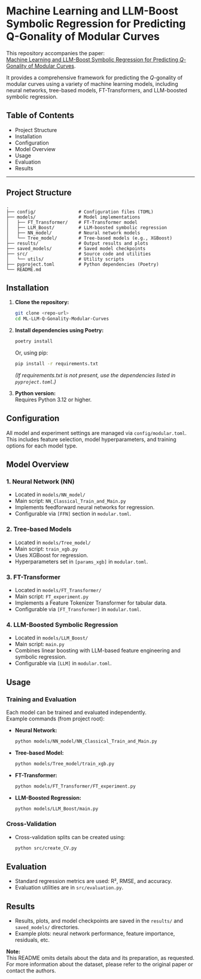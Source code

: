 # Machine Learning and LLM-Boost Symbolic Regression for Predicting Q-Gonality of Modular Curves

This repository accompanies the paper:  
[Machine Learning and LLM-Boost Symbolic Regression for Predicting $Q$-Gonality of Modular Curves](https://openreview.net/pdf?id=LDcFa3E5vJ).

It provides a comprehensive framework for predicting the $Q$-gonality of modular curves using a variety of machine learning models, including neural networks, tree-based models, FT-Transformers, and LLM-boosted symbolic regression.

## Table of Contents
- Project Structure
- Installation
- Configuration
- Model Overview
- Usage
- Evaluation
- Results


---

## Project Structure

```
.
├── config/                # Configuration files (TOML)
├── models/                # Model implementations
│   ├── FT_Transformer/    # FT-Transformer model
│   ├── LLM_Boost/         # LLM-boosted symbolic regression
│   ├── NN_model/          # Neural network models
│   └── Tree_model/        # Tree-based models (e.g., XGBoost)
├── results/               # Output results and plots
├── saved_models/          # Saved model checkpoints
├── src/                   # Source code and utilities
│   └── utils/             # Utility scripts
├── pyproject.toml         # Python dependencies (Poetry)
└── README.md
```

## Installation

1. **Clone the repository:**
   ```bash
   git clone <repo-url>
   cd ML-LLM-Q-Gonality-Modular-Curves
   ```

2. **Install dependencies using Poetry:**
   ```bash
   poetry install
   ```
   Or, using pip:
   ```bash
   pip install -r requirements.txt
   ```
   *(If requirements.txt is not present, use the dependencies listed in `pyproject.toml`.)*

3. **Python version:**  
   Requires Python 3.12 or higher.

## Configuration

All model and experiment settings are managed via `config/modular.toml`.  
This includes feature selection, model hyperparameters, and training options for each model type.

## Model Overview

### 1. Neural Network (NN)
- Located in `models/NN_model/`
- Main script: `NN_Classical_Train_and_Main.py`
- Implements feedforward neural networks for regression.
- Configurable via `[FFN]` section in `modular.toml`.

### 2. Tree-based Models
- Located in `models/Tree_model/`
- Main script: `train_xgb.py`
- Uses XGBoost for regression.
- Hyperparameters set in `[params_xgb]` in `modular.toml`.

### 3. FT-Transformer
- Located in `models/FT_Transformer/`
- Main script: `FT_experiment.py`
- Implements a Feature Tokenizer Transformer for tabular data.
- Configurable via `[FT_Transformer]` in `modular.toml`.

### 4. LLM-Boosted Symbolic Regression
- Located in `models/LLM_Boost/`
- Main script: `main.py`
- Combines linear boosting with LLM-based feature engineering and symbolic regression.
- Configurable via `[LLM]` in `modular.toml`.

## Usage

### Training and Evaluation

Each model can be trained and evaluated independently.  
Example commands (from project root):

- **Neural Network:**
  ```bash
  python models/NN_model/NN_Classical_Train_and_Main.py
  ```

- **Tree-based Model:**
  ```bash
  python models/Tree_model/train_xgb.py
  ```

- **FT-Transformer:**
  ```bash
  python models/FT_Transformer/FT_experiment.py
  ```

- **LLM-Boosted Regression:**
  ```bash
  python models/LLM_Boost/main.py
  ```

### Cross-Validation

- Cross-validation splits can be created using:
  ```bash
  python src/create_CV.py
  ```

## Evaluation

- Standard regression metrics are used: R², RMSE, and accuracy.
- Evaluation utilities are in `src/evaluation.py`.

## Results

- Results, plots, and model checkpoints are saved in the `results/` and `saved_models/` directories.
- Example plots: neural network performance, feature importance, residuals, etc.



**Note:**  
This README omits details about the data and its preparation, as requested. For more information about the dataset, please refer to the original paper or contact the authors. 